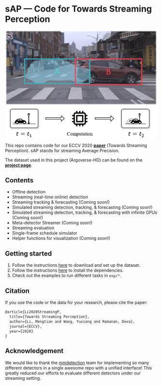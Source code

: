 # sAP &mdash; Code for Towards Streaming Perception

<p align="center"><img alt="Teaser" src="doc/img/streaming.jpg" width="500px"></p>

This repo contains code for our ECCV 2020 [**paper**](https://www.cs.cmu.edu/~mengtial/proj/streaming/Martin%20-%20Streaming%20Perception.pdf?v=0.1) (Towards Streaming Perception). sAP stands for streaming Average Precision.

The dataset used in this project (Argoverse-HD) can be found on the [**project page**](http://www.cs.cmu.edu/~mengtial/proj/streaming/).


## Contents

- Offline detection
- Streaming (real-time online) detection
- Streaming tracking \& forecasting (Coming soon!)
- Simulated streaming detection, tracking, \& forecasting (Coming soon!)
- Simulated streaming detection, tracking, \& forecasting with infinite GPUs (Coming soon!)
- Meta-detector Streamer (Coming soon!)
- Streaming evaluation
- Single-frame schedule simulator
- Helper functions for visualization (Coming soon!)


## Getting started

1. Follow the instructions [here](doc/data_setup.md) to download and set up the dataset.
1. Follow the instructions [here](doc/code_setup.md) to install the dependencies.
1. Check out the examples to run different tasks in `exp/*`.


## Citation
If you use the code or the data for your research, please cite the paper:

```
@article{Li2020StreamingP,
  title={Towards Streaming Perception},
  author={Li, Mengtian and Wang, Yuxiong and Ramanan, Deva},
  journal={ECCV},
  year={2020}
}
```

## Acknowledgement
We would like to thank the [mmdetection](https://github.com/open-mmlab/mmdetection) team for implementing so many different detectors in a single awesome repo with a unified interface! This greatly reduced our efforts to evaluate different detectors under our streaming setting.

